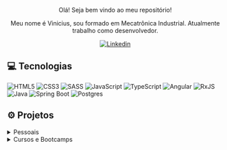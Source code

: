 <p align="center">Olá! Seja bem vindo ao meu repositório!</p>

<p align="center">Meu nome é Vinicius, sou formado em Mecatrônica Industrial. Atualmente trabalho como desenvolvedor.</p>

<p align="center"><a href="https://www.linkedin.com/in/viniciushp97"><img src="https://img.shields.io/badge/LinkedIn-0077B5?style=for-the-badge&logo=linkedin&logoColor=white&link=https://www.linkedin.com/in/viniciushp97" alt="Linkedin"/></a></p>

## :computer: Tecnologias

![HTML5](https://img.shields.io/badge/HTML5-E34F26?style=for-the-badge&logo=html5&logoColor=white)
![CSS3](https://img.shields.io/badge/CSS3-1572B6?style=for-the-badge&logo=css3&logoColor=white)
![SASS](https://img.shields.io/badge/SASS-hotpink.svg?style=for-the-badge&logo=SASS&logoColor=white)
![JavaScript](https://img.shields.io/badge/JavaScript-323330?style=for-the-badge&logo=javascript&logoColor=F7DF1E)
![TypeScript](https://img.shields.io/badge/typescript-%23007ACC.svg?style=for-the-badge&logo=typescript&logoColor=white)
![Angular](https://img.shields.io/badge/Angular-DD0031?style=for-the-badge&logo=angular&logoColor=white)
![RxJS](https://img.shields.io/badge/rxjs-%23B7178C.svg?style=for-the-badge&logo=reactivex&logoColor=white)
![Java](https://img.shields.io/badge/java-%23ED8B00.svg?style=for-the-badge&logo=openjdk&logoColor=white)
![Spring Boot](https://img.shields.io/badge/Spring_Boot-F2F4F9?style=for-the-badge&logo=spring-boot)
![Postgres](https://img.shields.io/badge/postgres-%23316192.svg?style=for-the-badge&logo=postgresql&logoColor=white)

## :gear: Projetos

<details>
  <summary>Pessoais</summary>

- [Alvorecer](https://github.com/ViniciusHP/alvorecer)
- [Autenticação API](https://github.com/ViniciusHP/autenticacao-api)
- [Autenticação UI](https://github.com/ViniciusHP/autenticacao-ui)
- [Conversor de Bases Numéricas](https://github.com/ViniciusHP/conversor-de-bases-numericas)
- [Cotação Dólar](https://github.com/ViniciusHP/cotacao-dolar)
</details>


<details>
  <summary>Cursos e Bootcamps</summary>

- [CRUD Angular](https://github.com/ViniciusHP/crud-angular)
- [Página de login Instagram](https://github.com/ViniciusHP/tela-login-instagram-dio)
- [Clone Netflix](https://github.com/ViniciusHP/netflix-clone)
- [Jogo da Cobrinha](https://github.com/ViniciusHP/snake-game)
- [People API](https://github.com/ViniciusHP/people-api)
- [Clientes API com Padrões de Projeto](https://github.com/ViniciusHP/dio-cliente-api)
- [IaC com Serverless Framework](https://github.com/ViniciusHP/dio-serverless)
- [Jogo Genius](https://github.com/ViniciusHP/genius)
</details>
